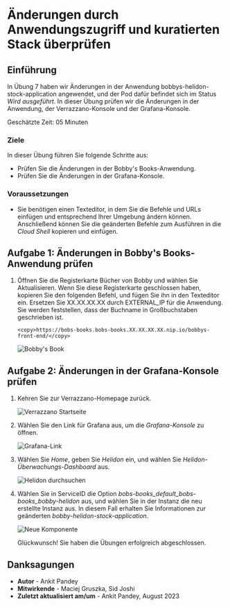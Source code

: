# Änderungen durch Anwendungszugriff und kuratierten Stack überprüfen

## Einführung

In Übung 7 haben wir Änderungen in der Anwendung bobbys-helidon-stock-application angewendet, und der Pod dafür befindet sich im Status _Wird ausgeführt_. In dieser Übung prüfen wir die Änderungen in der Anwendung, der Verrazzano-Konsole und der Grafana-Konsole.

Geschätzte Zeit: 05 Minuten

### Ziele

In dieser Übung führen Sie folgende Schritte aus:

*   Prüfen Sie die Änderungen in der Bobby's Books-Anwendung.
*   Prüfen Sie die Änderungen in der Grafana-Konsole.

### Voraussetzungen

*   Sie benötigen einen Texteditor, in dem Sie die Befehle und URLs einfügen und entsprechend Ihrer Umgebung ändern können. Anschließend können Sie die geänderten Befehle zum Ausführen in die _Cloud Shell_ kopieren und einfügen.

## Aufgabe 1: Änderungen in Bobby's Books-Anwendung prüfen

1.  Öffnen Sie die Registerkarte Bücher von Bobby und wählen Sie Aktualisieren. Wenn Sie diese Registerkarte geschlossen haben, kopieren Sie den folgenden Befehl, und fügen Sie ihn in den Texteditor ein. Ersetzen Sie XX.XX.XX.XX durch EXTERNAL\_IP für die Anwendung. Sie werden feststellen, dass der Buchname in Großbuchstaben geschrieben ist.
    
        <copy>https://bobs-books.bobs-books.XX.XX.XX.XX.nip.io/bobbys-front-end/</copy>
        
    
    ![Bobby's Book](images/bobbysbooks.png " ")
    

## Aufgabe 2: Änderungen in der Grafana-Konsole prüfen

1.  Kehren Sie zur Verrazzano-Homepage zurück.
    
    ![Verrazzano Startseite](images/verrazzao-home.png " ")
    
2.  Wählen Sie den Link für Grafana aus, um die _Grafana-Konsole_ zu öffnen.
    
    ![Grafana-Link](images/grafana-link.png " ")
    
3.  Wählen Sie _Home_, geben Sie _Helidon_ ein, und wählen Sie _Helidon-Überwachungs-Dashboard_ aus.
    
    ![Helidon durchsuchen](images/search-helidon.png " ")
    
4.  Wählen Sie in ServiceID die Option _bobs-books\_default\_bobs-books\_bobby-helidon_ aus, und wählen Sie in der Instanz die neu erstellte Instanz aus. In diesem Fall erhalten Sie Informationen zur geänderten _bobby-helidon-stock-application_.
    
    ![Neue Komponente](images/new-component.png " ")
    
    Glückwunsch! Sie haben die Übungen erfolgreich abgeschlossen.
    

## Danksagungen

*   **Autor** - Ankit Pandey
*   **Mitwirkende** - Maciej Gruszka, Sid Joshi
*   **Zuletzt aktualisiert am/um** - Ankit Pandey, August 2023